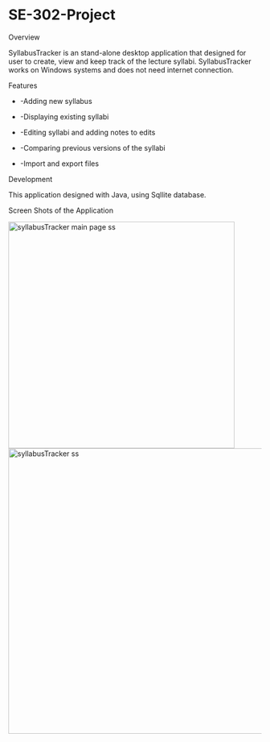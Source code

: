# SE-302-Project
Overview 

  SyllabusTracker is an stand-alone desktop application that designed for user to create, view and keep track of the lecture syllabi. SyllabusTracker works on Windows systems and does not need internet connection. 

Features 

- -Adding new syllabus 

- -Displaying existing syllabi 

- -Editing syllabi and adding notes to edits 

- -Comparing previous versions of the syllabi 

- -Import and export files 

Development 

  This application designed with Java, using Sqllite database. 

Screen Shots of the Application 


<img width="450" alt="syllabusTracker main page ss" src="https://github.com/ozlemergul/SE-302-Project/assets/96261244/eb5c7279-76fc-4361-9ef0-b726556df955">


<img width="567" alt="syllabusTracker ss" src="https://github.com/ozlemergul/SE-302-Project/assets/96261244/446028bb-5cb1-492e-9f50-85caa011bb70">

